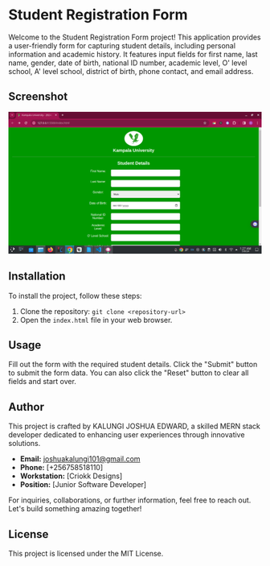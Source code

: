 # Student Registration Form

Welcome to the Student Registration Form project! This application provides a user-friendly form for capturing student details, including personal information and academic history. It features input fields for first name, last name, gender, date of birth, national ID number, academic level, O' level school, A' level school, district of birth, phone contact, and email address.

## Screenshot

![Project Screenshot](kiu1.png)

## Installation

To install the project, follow these steps:

1. Clone the repository: `git clone <repository-url>`
2. Open the `index.html` file in your web browser.

## Usage

Fill out the form with the required student details. Click the "Submit" button to submit the form data. You can also click the "Reset" button to clear all fields and start over.

## Author

This project is crafted by KALUNGI JOSHUA EDWARD, a skilled MERN stack developer dedicated to enhancing user experiences through innovative solutions.

- **Email:** [joshuakalungi101@gmail.com](mailto:joshuakalungi101@gmail.com)
- **Phone:** [+256758518110]
- **Workstation:** [Criokk Designs]
- **Position:** [Junior Software Developer]

For inquiries, collaborations, or further information, feel free to reach out. Let's build something amazing together!

## License

This project is licensed under the MIT License.
